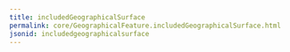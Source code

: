 ```yaml
---
title: includedGeographicalSurface
permalink: core/GeographicalFeature.includedGeographicalSurface.html
jsonid: includedgeographicalsurface
---
```

